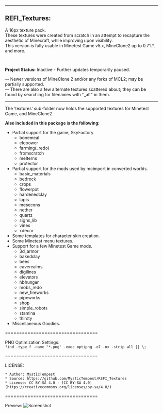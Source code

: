 ------------------------------
REFI_Textures:
------------------------------

A 16px texture pack.  
These textures were created from scratch in an attempt to recapture the aesthetic of Minecraft, while improving upon visibility.  
This version is fully usable in Minetest Game v5.x, MineClone2 up to 0.71.*, and more.  

<br/>

**Project Status:** Inactive - Further updates temporarily paused.
<br/>

-- Newer versions of MineClone 2 and/or any forks of MCL2; may be partially supported.  
-- There are also a few alternate textures scattered about; they can be found by searching for filenames with "_alt" in them.


------------------------------

The 'textures' sub-folder now holds the supported textures for Minetest Game, and MineClone2  



**Also included in this package is the following:**
*	Partial support for the game, SkyFactory.  
    * bonemeal  
    * elepower  
    * farming(_redo)  
    * fromscratch  
    * melterns  
    * protector  
*	Partial support for the mods used by mcimport in converted worlds.  
    * basic_materials  
    * bedrock  
    * crops  
    * flowerpot  
    * hardenedclay  
    * lapis  
    * mesecons  
    * nether  
    * quartz  
    * signs_lib  
    * vines  
    * xdecor
*	Some templates for character skin creation.
*	Some Minetest menu textures.
*	Support for a few Minetest Game mods.  
    * 3d_armor  
    * bakedclay  
    * bees  
    * caverealms  
    * digilines  
    * elevators  
    * hbhunger  
    * mobs_redo  
    * new_fireworks  
    * pipeworks  
    * shop  
    * simple_robots  
    * stamina  
    * thirsty
*	Miscellaneous Goodies.

=================================

PNG Optimization Settings:  
```find -type f -name "*.png" -exec optipng -o7 -nx -strip all {} \;```

=================================

LICENSE:

    * Author: MysticTempest
    * Source: https://github.com/MysticTempest/REFI_Textures
    * License: CC BY-SA 4.0 - [CC BY-SA 4.0](https://creativecommons.org/licenses/by-sa/4.0/)

=================================


Preview:
![Screenshot](screenshot.png)
